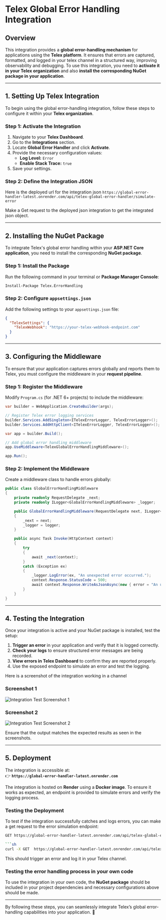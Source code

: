 ﻿# Telex Global Error Handling Integration

## Overview
This integration provides a **global error-handling mechanism** for applications using the **Telex platform**. It ensures that errors are captured, formatted, and logged in your telex channel in a structured way, improving observability and debugging. To use this integration, you need to **activate it in your Telex organization** and also **install the corresponding NuGet package in your application**.

---

## 1. Setting Up Telex Integration

To begin using the global error-handling integration, follow these steps to configure it within your **Telex organization**.

### **Step 1: Activate the Integration**
1. Navigate to your **Telex Dashboard**.
2. Go to the **Integrations** section.
3. Locate **Global Error Handler** and click **Activate**.
4. Provide the necessary configuration values:
   - **Log Level:** `Error`
   - **Enable Stack Trace:** `true`
5. Save your settings.

### **Step 2: Define the Integration JSON**
Here is the deployed url for the integration json `https://global-error-handler-latest.onrender.com/api/telex-global-error-handler/simulate-error`

Make a Get request to the deployed json integration to get the integrated json object.

---

## 2. Installing the NuGet Package

To integrate Telex's global error handling within your **ASP.NET Core application**, you need to install the corresponding **NuGet package**.

### **Step 1: Install the Package**
Run the following command in your terminal or **Package Manager Console**:

```sh
Install-Package Telex.ErrorHandling
```

### **Step 2: Configure `appsettings.json`**
Add the following settings to your `appsettings.json` file:

```json
{
  "TelexSettings": {
    "TelexWebhook": "https://your-telex-webhook-endpoint.com"
  }
}
```

---

## 3. Configuring the Middleware
To ensure that your application captures errors globally and reports them to Telex, you must configure the middleware in your **request pipeline**.

### **Step 1: Register the Middleware**
Modify `Program.cs` (for .NET 6+ projects) to include the middleware:

```csharp
var builder = WebApplication.CreateBuilder(args);

// Register Telex error logging services
builder.Services.AddSingleton<ITelexErrorLogger, TelexErrorLogger>();
builder.Services.AddHttpClient<ITelexErrorLogger, TelexErrorLogger>();

var app = builder.Build();

// Add global error handling middleware
app.UseMiddleware<TelexGlobalErrorHandlingMiddleware>();

app.Run();
```

### **Step 2: Implement the Middleware**
Create a middleware class to handle errors globally:

```csharp
public class GlobalErrorHandlingMiddleware
{
    private readonly RequestDelegate _next;
    private readonly ILogger<GlobalErrorHandlingMiddleware> _logger;

    public GlobalErrorHandlingMiddleware(RequestDelegate next, ILogger<GlobalErrorHandlingMiddleware> logger)
    {
        _next = next;
        _logger = logger;
    }

    public async Task Invoke(HttpContext context)
    {
        try
        {
            await _next(context);
        }
        catch (Exception ex)
        {
            _logger.LogError(ex, "An unexpected error occurred.");
            context.Response.StatusCode = 500;
            await context.Response.WriteAsJsonAsync(new { error = "An unexpected error occurred" });
        }
    }
}
```

---

## 4. Testing the Integration
Once your integration is active and your NuGet package is installed, test the setup:

1. **Trigger an error** in your application and verify that it is logged correctly.
2. **Check your logs** to ensure structured error messages are being recorded.
3. **View errors in Telex Dashboard** to confirm they are reported properly.
4. Use the exposed endpoint to simulate an error and test the logging.

Here is a screenshot of the integration working in a channel

### Screenshot 1
![Integration Test Screenshot 1](https://res.cloudinary.com/dlu45noef/image/upload/v1740324613/Screenshot_2025-02-22_164649_pyeekg.png)

### Screenshot 2
![Integration Test Screenshot 2](https://res.cloudinary.com/dlu45noef/image/upload/v1740324612/Screenshot_2025-02-22_164750_aq0kte.png)

Ensure that the output matches the expected results as seen in the screenshots.

---

## **5. Deployment**  
The integration is accessible at:  
👉 **`https://global-error-handler-latest.onrender.com`**  

The integration is hosted on **Render** using a **Docker image**. To ensure it works as expected, an endpoint is provided to simulate errors and verify the logging process.  

### **Testing the Deployment**  
To test if the integration successfully catches and logs errors, you can make a get request to the error simulation endpoint:  
```sh
GET https://global-error-handler-latest.onrender.com/api/telex-global-error-handler/simulate-error

```sh
curl -X GET  https://global-error-handler-latest.onrender.com/api/telex-global-error-handler/simulate-error
```
This should trigger an error and log it in your Telex channel.

### **Testing the error handling process in your own code**  
To use the integration in your own code, the **NuGet package** should be included in your project dependencies and necessary configurations above should be made.

---

By following these steps, you can seamlessly integrate Telex’s global error-handling capabilities into your application. 🚀

